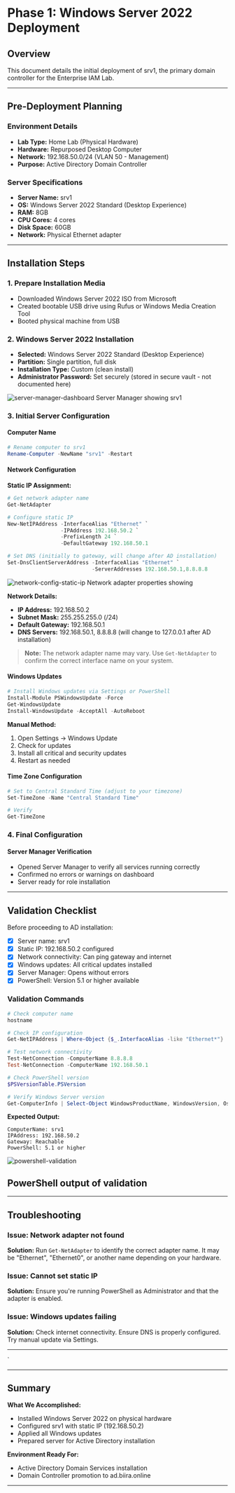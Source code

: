 # Phase 1: Windows Server 2022 Deployment

## Overview
This document details the initial deployment of srv1, the primary domain controller for the Enterprise IAM Lab.

---

## Pre-Deployment Planning

### Environment Details
- **Lab Type:** Home Lab (Physical Hardware)
- **Hardware:** Repurposed Desktop Computer
- **Network:** 192.168.50.0/24 (VLAN 50 - Management)
- **Purpose:** Active Directory Domain Controller

### Server Specifications
- **Server Name:** srv1
- **OS:** Windows Server 2022 Standard (Desktop Experience)
- **RAM:** 8GB
- **CPU Cores:** 4 cores
- **Disk Space:** 60GB
- **Network:** Physical Ethernet adapter

---

## Installation Steps

### 1. Prepare Installation Media
- Downloaded Windows Server 2022 ISO from Microsoft
- Created bootable USB drive using Rufus or Windows Media Creation Tool
- Booted physical machine from USB

### 2. Windows Server 2022 Installation
- **Selected:** Windows Server 2022 Standard (Desktop Experience)
- **Partition:** Single partition, full disk
- **Installation Type:** Custom (clean install)
- **Administrator Password:** Set securely (stored in secure vault - not documented here)



![server-manager-dashboard](../../../assets/images/screenshots/phase-1/01-server-manager-dashboard.png)
 Server Manager showing srv1
### 3. Initial Server Configuration

#### Computer Name
```powershell
# Rename computer to srv1
Rename-Computer -NewName "srv1" -Restart
```

#### Network Configuration

**Static IP Assignment:**
```powershell
# Get network adapter name
Get-NetAdapter

# Configure static IP
New-NetIPAddress -InterfaceAlias "Ethernet" `
                 -IPAddress 192.168.50.2 `
                 -PrefixLength 24 `
                 -DefaultGateway 192.168.50.1

# Set DNS (initially to gateway, will change after AD installation)
Set-DnsClientServerAddress -InterfaceAlias "Ethernet" `
                           -ServerAddresses 192.168.50.1,8.8.8.8
```
![network-config-static-ip](../../../assets/images/screenshots/phase-1/01-network-config-static-ip.png.png)
Network adapter properties showing 




**Network Details:**
- **IP Address:** 192.168.50.2
- **Subnet Mask:** 255.255.255.0 (/24)
- **Default Gateway:** 192.168.50.1
- **DNS Servers:** 192.168.50.1, 8.8.8.8 (will change to 127.0.0.1 after AD installation)

> **Note:** The network adapter name may vary. Use `Get-NetAdapter` to confirm the correct interface name on your system.

#### Windows Updates
```powershell
# Install Windows updates via Settings or PowerShell
Install-Module PSWindowsUpdate -Force
Get-WindowsUpdate
Install-WindowsUpdate -AcceptAll -AutoReboot
```

**Manual Method:**
1. Open Settings → Windows Update
2. Check for updates
3. Install all critical and security updates
4. Restart as needed

#### Time Zone Configuration
```powershell
# Set to Central Standard Time (adjust to your timezone)
Set-TimeZone -Name "Central Standard Time"

# Verify
Get-TimeZone
```

### 4. Final Configuration

#### Server Manager Verification
- Opened Server Manager to verify all services running correctly
- Confirmed no errors or warnings on dashboard
- Server ready for role installation

---

## Validation Checklist

Before proceeding to AD installation:

- [x] Server name: srv1
- [x] Static IP: 192.168.50.2 configured
- [x] Network connectivity: Can ping gateway and internet
- [x] Windows updates: All critical updates installed
- [x] Server Manager: Opens without errors
- [x] PowerShell: Version 5.1 or higher available

### Validation Commands
```powershell
# Check computer name
hostname

# Check IP configuration
Get-NetIPAddress | Where-Object {$_.InterfaceAlias -like "Ethernet*"}

# Test network connectivity
Test-NetConnection -ComputerName 8.8.8.8
Test-NetConnection -ComputerName 192.168.50.1

# Check PowerShell version
$PSVersionTable.PSVersion

# Verify Windows Server version
Get-ComputerInfo | Select-Object WindowsProductName, WindowsVersion, OsHardwareAbstractionLayer
```

**Expected Output:**
```
ComputerName: srv1
IPAddress: 192.168.50.2
Gateway: Reachable
PowerShell: 5.1 or higher
```
![powershell-validation](../../../assets/images/screenshots/phase-1/01-powershell-validation.png)

PowerShell output of validation 
---


---

## Troubleshooting

### Issue: Network adapter not found
**Solution:** Run `Get-NetAdapter` to identify the correct adapter name. It may be "Ethernet", "Ethernet0", or another name depending on your hardware.

### Issue: Cannot set static IP
**Solution:** Ensure you're running PowerShell as Administrator and that the adapter is enabled.

### Issue: Windows updates failing
**Solution:** Check internet connectivity. Ensure DNS is properly configured. Try manual update via Settings.

---
`

---

## Summary

**What We Accomplished:**
- Installed Windows Server 2022 on physical hardware
- Configured srv1 with static IP (192.168.50.2)
- Applied all Windows updates
- Prepared server for Active Directory installation

**Environment Ready For:**
- Active Directory Domain Services installation
- Domain Controller promotion to ad.biira.online

---
